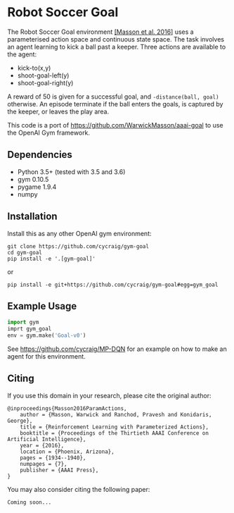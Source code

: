 # Robot Soccer Goal

The Robot Soccer Goal environment [[Masson et al. 2016]](https://arxiv.org/abs/1509.01644) uses a parameterised action space and continuous state space. The task involves an agent learning to kick a ball past a keeper. Three actions are available to the agent:

- kick-to(x,y)
- shoot-goal-left(y)
- shoot-goal-right(y)

A reward of 50 is given for a successful goal, and `-distance(ball, goal)` otherwise. An episode terminate if the ball enters the goals, is captured by the keeper, or leaves the play area.

This code is a port of https://github.com/WarwickMasson/aaai-goal to use the OpenAI Gym framework.

## Dependencies

- Python 3.5+ (tested with 3.5 and 3.6)
- gym 0.10.5
- pygame 1.9.4
- numpy

## Installation

Install this as any other OpenAI gym environment:

    git clone https://github.com/cycraig/gym-goal
    cd gym-goal
    pip install -e '.[gym-goal]'
    
or 

    pip install -e git+https://github.com/cycraig/gym-goal#egg=gym_goal
    
    
## Example Usage

```python
import gym
imprt gym_goal
env = gym.make('Goal-v0')
```

See https://github.com/cycraig/MP-DQN for an example on how to make an agent for this environment.
    
## Citing

If you use this domain in your research, please cite the original author:

    @inproceedings{Masson2016ParamActions,
        author = {Masson, Warwick and Ranchod, Pravesh and Konidaris, George},
        title = {Reinforcement Learning with Parameterized Actions},
        booktitle = {Proceedings of the Thirtieth AAAI Conference on Artificial Intelligence},
        year = {2016},
        location = {Phoenix, Arizona},
        pages = {1934--1940},
        numpages = {7},
        publisher = {AAAI Press},
    }
    
You may also consider citing the following paper:

    Coming soon...